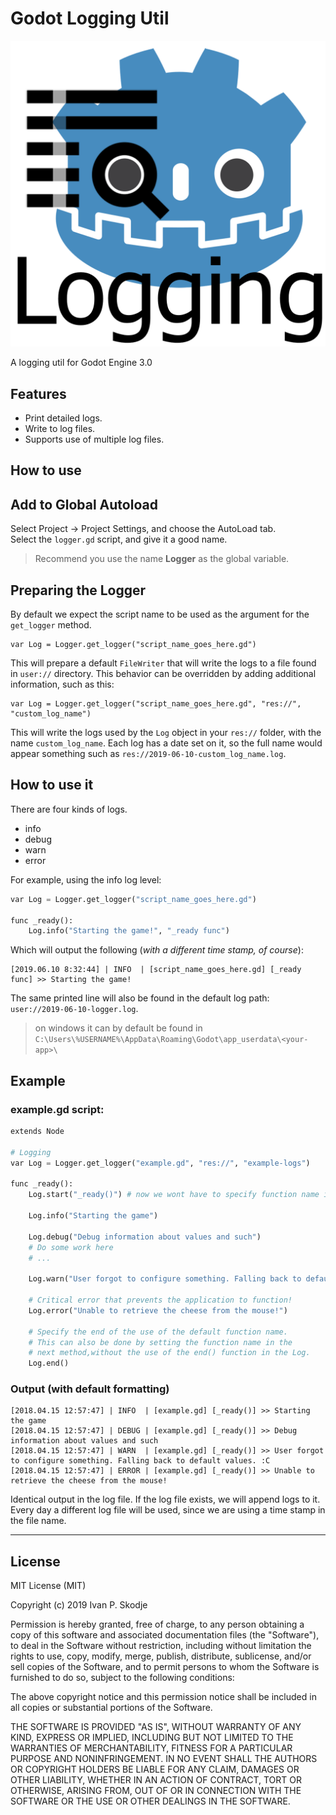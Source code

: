 # Godot Logging Util

![](icon.png)

A logging util for Godot Engine 3.0

## Features

- Print detailed logs.
- Write to log files.
- Supports use of multiple log files.


## How to use

## Add to Global Autoload
Select Project -> Project Settings, and choose the AutoLoad tab.  
Select the `logger.gd` script, and give it a good name.
> Recommend you use the name **Logger** as the global variable.


## Preparing the Logger
By default we expect the script name to be used as the argument for the `get_logger` method.

```
var Log = Logger.get_logger("script_name_goes_here.gd")
```

This will prepare a default `FileWriter` that will write the logs to a file found in `user://` directory. This behavior can be overridden by adding additional information, such as this:

```
var Log = Logger.get_logger("script_name_goes_here.gd", "res://", "custom_log_name")
```

This will write the logs used by the `Log` object in your `res://` folder, with the name `custom_log_name`. Each log has a date set on it, so the full name would appear something such as `res://2019-06-10-custom_log_name.log`.

## How to use it

There are four kinds of logs.
- info
- debug
- warn
- error

For example, using the info log level:

```python
var Log = Logger.get_logger("script_name_goes_here.gd")

func _ready():
	Log.info("Starting the game!", "_ready func")
```

Which will output the following (*with a different time stamp, of course*):

```
[2019.06.10 8:32:44] | INFO  | [script_name_goes_here.gd] [_ready func] >> Starting the game!
```

The same printed line will also be found in the default log path: 
`user://2019-06-10-logger.log`.
> on windows it can by default be found in `C:\Users\%USERNAME%\AppData\Roaming\Godot\app_userdata\<your-app>\`

## Example

### example.gd script:

```python
extends Node

# Logging
var Log = Logger.get_logger("example.gd", "res://", "example-logs")

func _ready():
	Log.start("_ready()") # now we wont have to specify function name in the other log statements

	Log.info("Starting the game")

	Log.debug("Debug information about values and such")
	# Do some work here
	# ...

	Log.warn("User forgot to configure something. Falling back to default values. :C ")

	# Critical error that prevents the application to function!
	Log.error("Unable to retrieve the cheese from the mouse!")

	# Specify the end of the use of the default function name. 
	# This can also be done by setting the function name in the 
	# next method,without the use of the end() function in the Log.
	Log.end()
```

### Output (with default formatting)

```
[2018.04.15 12:57:47] | INFO  | [example.gd] [_ready()] >> Starting the game
[2018.04.15 12:57:47] | DEBUG | [example.gd] [_ready()] >> Debug information about values and such
[2018.04.15 12:57:47] | WARN  | [example.gd] [_ready()] >> User forgot to configure something. Falling back to default values. :C 
[2018.04.15 12:57:47] | ERROR | [example.gd] [_ready()] >> Unable to retrieve the cheese from the mouse!
```

Identical output in the log file. If the log file exists, we will append logs to it. 
Every day a different log file will be used, since we are using a time stamp in the file name.

-----

## License

MIT License (MIT)

Copyright (c) 2019 Ivan P. Skodje

Permission is hereby granted, free of charge, to any person obtaining a copy
of this software and associated documentation files (the "Software"), to deal
in the Software without restriction, including without limitation the rights
to use, copy, modify, merge, publish, distribute, sublicense, and/or sell
copies of the Software, and to permit persons to whom the Software is
furnished to do so, subject to the following conditions:

The above copyright notice and this permission notice shall be included in all
copies or substantial portions of the Software.

THE SOFTWARE IS PROVIDED "AS IS", WITHOUT WARRANTY OF ANY KIND, EXPRESS OR
IMPLIED, INCLUDING BUT NOT LIMITED TO THE WARRANTIES OF MERCHANTABILITY,
FITNESS FOR A PARTICULAR PURPOSE AND NONINFRINGEMENT. IN NO EVENT SHALL THE
AUTHORS OR COPYRIGHT HOLDERS BE LIABLE FOR ANY CLAIM, DAMAGES OR OTHER
LIABILITY, WHETHER IN AN ACTION OF CONTRACT, TORT OR OTHERWISE, ARISING FROM,
OUT OF OR IN CONNECTION WITH THE SOFTWARE OR THE USE OR OTHER DEALINGS IN THE
SOFTWARE.
